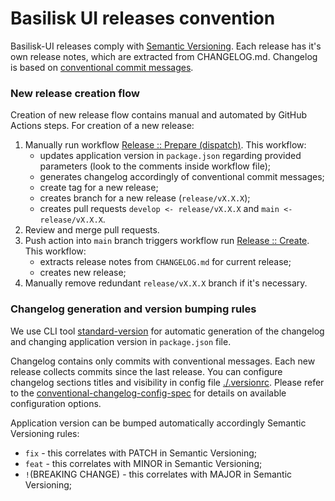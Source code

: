 # Basilisk UI releases convention

Basilisk-UI releases comply with [Semantic Versioning](https://semver.org/). 
Each release has it's own release notes, which are extracted from CHANGELOG.md. 
Changelog is based on [conventional commit messages](https://www.conventionalcommits.org/en/v1.0.0/).

### New release creation flow
Creation of new release flow contains manual and automated by GitHub Actions steps. For creation of a new release:
1) Manually run workflow [Release :: Prepare (dispatch)](/.github/workflows/_dispatch_prepare-release.yml).
This workflow:
   - updates application version in `package.json` regarding provided parameters (look to the comments inside workflow file);
   - generates changelog accordingly of conventional commit messages;
   - create tag for a new release;
   - creates branch for a new release (`release/vX.X.X`);
   - creates pull requests `develop <- release/vX.X.X` and `main <- release/vX.X.X`.
2) Review and merge pull requests.
3) Push action into `main` branch triggers workflow run [Release :: Create](/.github/workflows/create-release.yml). This 
workflow:
   - extracts release notes from `CHANGELOG.md` for current release;
   - creates new release;
4) Manually remove redundant `release/vX.X.X` branch if it's necessary.

### Changelog generation and version bumping rules
We use CLI tool [standard-version](https://github.com/conventional-changelog/standard-version) for automatic generation
of the changelog and changing application version in `package.json` file. 

Changelog contains only commits with conventional messages. Each new release collects commits since the last release. 
You can configure changelog sections titles and visibility in config file [./.versionrc](/.versionrc). Please refer to 
the [conventional-changelog-config-spec](https://github.com/conventional-changelog/conventional-changelog-config-spec/) 
for details on available configuration options.

Application version can be bumped automatically accordingly Semantic Versioning rules:
  - `fix` - this correlates with PATCH in Semantic Versioning;
  - `feat` - this correlates with MINOR in Semantic Versioning;
  - `!`(BREAKING CHANGE) - this correlates with MAJOR in Semantic Versioning;